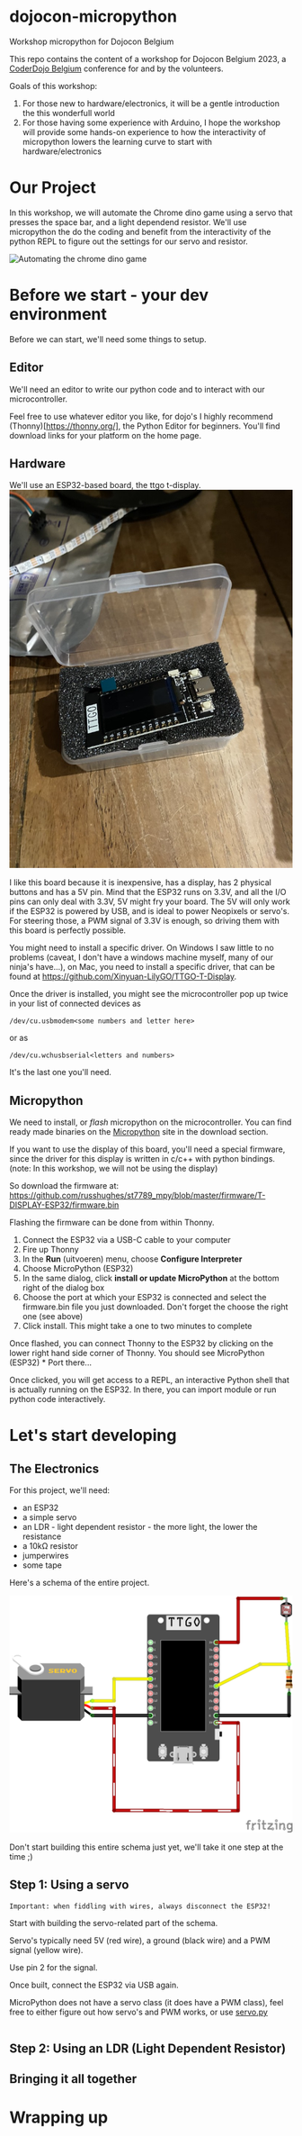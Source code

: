 # dojocon-micropython
Workshop micropython for Dojocon Belgium

This repo contains the content of a workshop for Dojocon Belgium 2023, a [CoderDojo Belgium](https://www.coderdojobelgium.be) conference for and by the volunteers.

Goals of this workshop:

1. For those new to hardware/electronics, it will be a gentle introduction the this wonderfull world
1. For those having some experience with Arduino, I hope the workshop will provide some hands-on experience to how the interactivity of micropython lowers the learning curve to start with hardware/electronics

# Our Project
In this workshop, we will automate the Chrome dino game using a servo that presses the space bar, and a light dependend resistor. We'll use micropython the do the coding and benefit from the interactivity of the python REPL to figure out the settings for our servo and resistor.

![Automating the chrome dino game](media/dino-game.gif)

# Before we start - your dev environment
Before we can start, we'll need some things to setup.

## Editor
We'll need an editor to write our python code and to interact with our microcontroller.

Feel free to use whatever editor you like, for dojo's I highly recommend (Thonny)[https://thonny.org/], the Python Editor for beginners. You'll find download links for your platform on the home page.

## Hardware
We'll use an ESP32-based board, the ttgo t-display.
![liligo ttgo t-display](media/esp32-ttgo-t-display.jpg)

I like this board because it is inexpensive, has a display, has 2 physical buttons and has a 5V pin. Mind that the ESP32 runs on 3.3V, and all the I/O pins can only deal with 3.3V, 5V might fry your board. The 5V will only work if the ESP32 is powered by USB, and is ideal to power Neopixels or servo's. For steering those, a PWM signal of 3.3V is enough, so driving them with this board is perfectly possible.

You might need to install a specific driver. On Windows I saw little to no problems (caveat, I don't have a windows machine myself, many of our ninja's have...), on Mac, you need to install a specific driver, that can be found at https://github.com/Xinyuan-LilyGO/TTGO-T-Display. 

Once the driver is installed, you might see the microcontroller pop up twice in your list of connected devices as
```
/dev/cu.usbmodem<some numbers and letter here>
```
or as
```
/dev/cu.wchusbserial<letters and numbers>
```
It's the last one you'll need.

## Micropython
We need to install, or *flash* micropython on the microcontroller. You can find ready made binaries on the [Micropython](https://micropython.org/) site in the download section.

If you want to use the display of this board, you'll need a special firmware, since the driver for this display is written in c/c++ with python bindings. (note: In this workshop, we will not be using the display)

So download the firmware at: https://github.com/russhughes/st7789_mpy/blob/master/firmware/T-DISPLAY-ESP32/firmware.bin

Flashing the firmware can be done from within Thonny.

1. Connect the ESP32 via a USB-C cable to your computer
1. Fire up Thonny
1. In the  __Run__ (uitvoeren) menu, choose __Configure Interpreter__
1. Choose MicroPython (ESP32)
1. In the same dialog, click __install or update MicroPython__ at the bottom right of the dialog box
1. Choose the port at which your ESP32 is connected and select the firmware.bin file you just downloaded. Don't forget the choose the right one (see above)
1. Click install. This might take a one to two minutes to complete

Once flashed, you can connect Thonny to the ESP32 by clicking on the lower right hand side corner of Thonny. You should see MicroPython (ESP32) * Port there...

Once clicked, you will get access to a REPL, an interactive Python shell that is actually running on the ESP32. In there, you can import module or run python code interactively.

# Let's start developing

## The Electronics
For this project, we'll need:

- an ESP32
- a simple servo
- an LDR - light dependent resistor - the more light, the lower the resistance
- a 10kΩ resistor
- jumperwires
- some tape

Here's a schema of the entire project. 

![electrical schema](media/dojocon-dino-fun_bb.png)

Don't start building this entire schema just yet, we'll take it one step at the time ;)

## Step 1: Using a servo

```
Important: when fiddling with wires, always disconnect the ESP32!
```

Start with building the servo-related part of the schema.

Servo's typically need 5V (red wire), a ground (black wire) and a PWM signal (yellow wire).

Use pin 2 for the signal.

Once built, connect the ESP32 via USB again.

MicroPython does not have a servo class (it does have a PWM class), feel free to either figure out how servo's and PWM works, or use [servo.py](src/servo.py)

```python:src/servo.py
```





## Step 2: Using an LDR (Light Dependent Resistor)

## Bringing it all together

# Wrapping up

